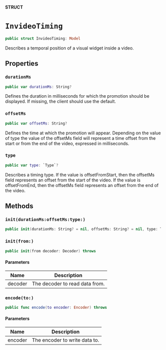 **STRUCT**

# `InvideoTiming`

```swift
public struct InvideoTiming: Model
```

Describes a temporal position of a visual widget inside a video.

## Properties
### `durationMs`

```swift
public var durationMs: String?
```

Defines the duration in milliseconds for which the promotion should be displayed. If missing, the client should use the default.

### `offsetMs`

```swift
public var offsetMs: String?
```

Defines the time at which the promotion will appear. Depending on the value of type the value of the offsetMs field will represent a time offset from the start or from the end of the video, expressed in milliseconds.

### `type`

```swift
public var type: `Type`?
```

Describes a timing type. If the value is offsetFromStart, then the offsetMs field represents an offset from the start of the video. If the value is offsetFromEnd, then the offsetMs field represents an offset from the end of the video.

## Methods
### `init(durationMs:offsetMs:type:)`

```swift
public init(durationMs: String? = nil, offsetMs: String? = nil, type: Type? = nil)
```

### `init(from:)`

```swift
public init(from decoder: Decoder) throws
```

#### Parameters

| Name | Description |
| ---- | ----------- |
| decoder | The decoder to read data from. |

### `encode(to:)`

```swift
public func encode(to encoder: Encoder) throws
```

#### Parameters

| Name | Description |
| ---- | ----------- |
| encoder | The encoder to write data to. |